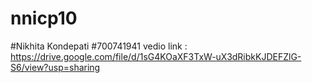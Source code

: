 # nnicp10
#Nikhita Kondepati
#700741941
vedio link : https://drive.google.com/file/d/1sG4KOaXF3TxW-uX3dRibkKJDEFZlG-S6/view?usp=sharing
